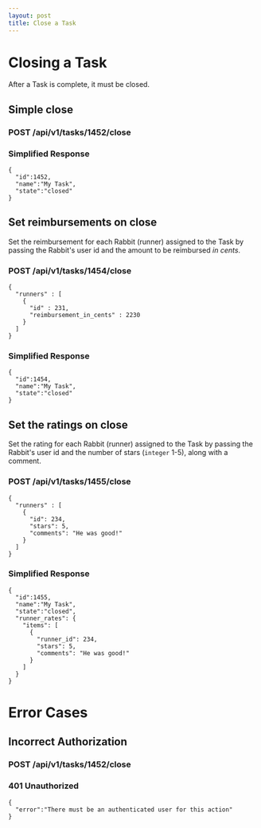 ```yaml
---
layout: post
title: Close a Task
---
```

# Closing a Task

After a Task is complete, it must be closed.

## Simple close

### POST /api/v1/tasks/1452/close

### Simplified Response

```
{
  "id":1452,
  "name":"My Task",
  "state":"closed"
}
```

## Set reimbursements on close
Set the reimbursement for each Rabbit (runner) assigned to the Task by passing the Rabbit's user id and the amount to be reimbursed _in cents_.

### POST /api/v1/tasks/1454/close

```
{
  "runners" : [
    {
      "id" : 231,
      "reimbursement_in_cents" : 2230
    }
  ]
}
```

### Simplified Response

```
{
  "id":1454,
  "name":"My Task",
  "state":"closed"
}
```

## Set the ratings on close
Set the rating for each Rabbit (runner) assigned to the Task by passing the Rabbit's user id and the number of stars (`integer` 1-5), along with a comment.

### POST /api/v1/tasks/1455/close

```
{
  "runners" : [
    {
      "id": 234,
      "stars": 5,
      "comments": "He was good!"
    }
  ]
}
```

### Simplified Response


```
{
  "id":1455,
  "name":"My Task",
  "state":"closed",
  "runner_rates": {
    "items": [
      {
        "runner_id": 234,
        "stars": 5,
        "comments": "He was good!"
      }
    ]
  } 
}
```
# Error Cases

## Incorrect Authorization

### POST /api/v1/tasks/1452/close

### 401 Unauthorized


```
{
  "error":"There must be an authenticated user for this action"
}
```